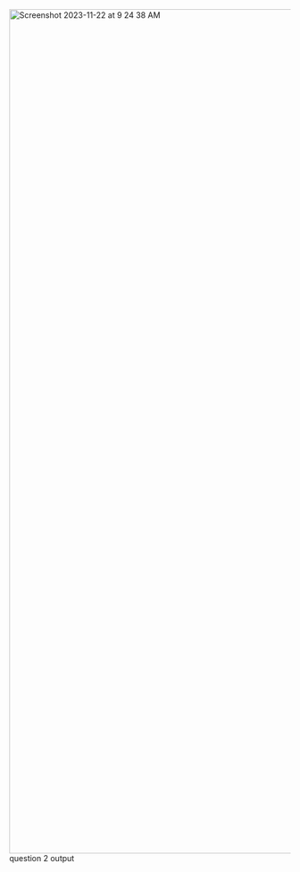 <img width="1512" alt="Screenshot 2023-11-22 at 9 24 38 AM" src="https://github.com/KennyBryan1233/727722EUCD021CC1/assets/131802055/f61f0a36-c8b2-4367-aafb-d66a3b98ddd0">
question 2 output
